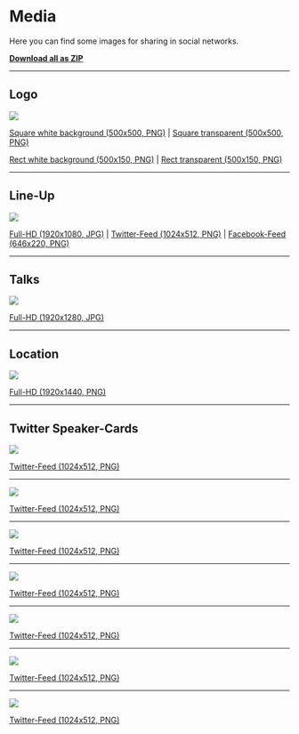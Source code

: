 # Media
 
Here you can find some images for sharing in social networks.

<i class="fa fa-download"></i> **[Download all as ZIP](@baseUrl@/assets/media/phpdd17-media.zip)**

<hr class="blockspace">

## Logo

<img src="@baseUrl@/assets/media/phpdd17-logo-500x150.png" class="img-responsive blockspace">

<i class="fa fa-download"></i>
[Square white background (500x500, PNG)](@baseUrl@/assets/media/phpdd17-logo-500x500.png) |
[Square transparent (500x500, PNG)](@baseUrl@/assets/media/phpdd17-logo-500x500-transparent.png)

<i class="fa fa-download"></i>
[Rect white background (500x150, PNG)](@baseUrl@/assets/media/phpdd17-logo-500x150.png) |
[Rect transparent (500x150, PNG)](@baseUrl@/assets/media/phpdd17-logo-500x150-transparent.png)

<hr class="blockspace">

## Line-Up

<img src="@baseUrl@/assets/media/phpdd17-lineup-twitter.png" class="img-responsive blockspace">

<i class="fa fa-download"></i>
[Full-HD (1920x1080, JPG)](@baseUrl@/assets/media/phpdd17-lineup-fullhd.jpg) |
[Twitter-Feed (1024x512, PNG)](@baseUrl@/assets/media/phpdd17-lineup-twitter.png) |
[Facebook-Feed (646x220, PNG)](@baseUrl@/assets/media/phpdd17-lineup-facebook.png)

<hr class="blockspace">

## Talks

<img src="@baseUrl@/assets/media/phpdd17-talks-fullhd.jpg" class="img-responsive blockspace">

<i class="fa fa-download"></i>
[Full-HD (1920x1280, JPG)](@baseUrl@/assets/media/phpdd17-talks-fullhd.jpg)

<hr class="blockspace">

## Location

<img src="@baseUrl@/assets/media/phpdd17-location.png" class="img-responsive blockspace">

<i class="fa fa-download"></i>
[Full-HD (1920x1440, PNG)](@baseUrl@/assets/media/phpdd17-location.png)

<hr class="blockspace">

## Twitter Speaker-Cards

<img src="@baseUrl@/assets/media/phpdd17-arne-blankerts-phive-twitter.png" class="img-responsive blockspace">

<i class="fa fa-download"></i>
[Twitter-Feed (1024x512, PNG)](@baseUrl@/assets/media/phpdd17-arne-blankerts-phive-twitter.png)

<hr class="blockspace">

<img src="@baseUrl@/assets/media/phpdd17-sebastian-heuer-phive-twitter.png" class="img-responsive blockspace">

<i class="fa fa-download"></i>
[Twitter-Feed (1024x512, PNG)](@baseUrl@/assets/media/phpdd17-sebastian-heuer-phive-twitter.png)

<hr class="blockspace">

<img src="@baseUrl@/assets/media/phpdd17-jan-burkl-middleware-web-apis-in-php7-twitter.png" class="img-responsive blockspace">

<i class="fa fa-download"></i>
[Twitter-Feed (1024x512, PNG)](@baseUrl@/assets/media/phpdd17-jan-burkl-middleware-web-apis-in-php7-twitter.png)

<hr class="blockspace">

<img src="@baseUrl@/assets/media/phpdd17-marco-pivetta-event-sourcing-twitter.png" class="img-responsive blockspace">

<i class="fa fa-download"></i>
[Twitter-Feed (1024x512, PNG)](@baseUrl@/assets/media/phpdd17-marco-pivetta-event-sourcing-twitter.png)

<hr class="blockspace">

<img src="@baseUrl@/assets/media/phpdd17-stephan-hochdoerfer-postgresql-twitter.png" class="img-responsive blockspace">

<i class="fa fa-download"></i>
[Twitter-Feed (1024x512, PNG)](@baseUrl@/assets/media/phpdd17-stephan-hochdoerfer-postgresql-twitter.png)

<hr class="blockspace">

<img src="@baseUrl@/assets/media/phpdd17-alexander-miertsch-prooph-micro-twitter.png" class="img-responsive blockspace">

<i class="fa fa-download"></i>
[Twitter-Feed (1024x512, PNG)](@baseUrl@/assets/media/phpdd17-alexander-miertsch-prooph-micro-twitter.png)

<hr class="blockspace">

<img src="@baseUrl@/assets/media/phpdd17-christian-lueck-reactphp-twitter.png" class="img-responsive blockspace">

<i class="fa fa-download"></i>
[Twitter-Feed (1024x512, PNG)](@baseUrl@/assets/media/phpdd17-christian-lueck-reactphp-twitter.png)

